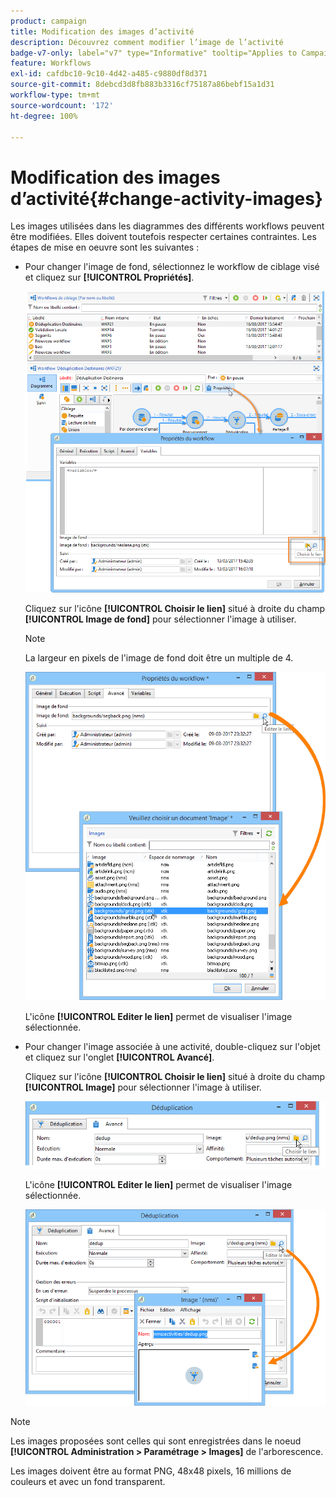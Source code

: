 ```yaml
---
product: campaign
title: Modification des images d’activité
description: Découvrez comment modifier l’image de l’activité
badge-v7-only: label="v7" type="Informative" tooltip="Applies to Campaign Classic v7 only"
feature: Workflows
exl-id: cafdbc10-9c10-4d42-a485-c9880df8d371
source-git-commit: 8debcd3d8fb883b3316cf75187a86bebf15a1d31
workflow-type: tm+mt
source-wordcount: '172'
ht-degree: 100%

---
```


# Modification des images d’activité{#change-activity-images}



Les images utilisées dans les diagrammes des différents workflows peuvent être modifiées. Elles doivent toutefois respecter certaines contraintes. Les étapes de mise en oeuvre sont les suivantes :

* Pour changer l&#39;image de fond, sélectionnez le workflow de ciblage visé et cliquez sur **[!UICONTROL Propriétés]**.

  ![](assets/s_user_segmentation_properties_tab.png)

  Cliquez sur l&#39;icône **[!UICONTROL Choisir le lien]** situé à droite du champ **[!UICONTROL Image de fond]** pour sélectionner l&#39;image à utiliser.

  >[!NOTE]
  >
  >La largeur en pixels de l&#39;image de fond doit être un multiple de 4.

  ![](assets/s_user_segmentation_background_select.png)

  L&#39;icône **[!UICONTROL Editer le lien]** permet de visualiser l&#39;image sélectionnée.

* Pour changer l&#39;image associée à une activité, double-cliquez sur l&#39;objet et cliquez sur l&#39;onglet **[!UICONTROL Avancé]**.

  Cliquez sur l&#39;icône **[!UICONTROL Choisir le lien]** situé à droite du champ **[!UICONTROL Image]** pour sélectionner l&#39;image à utiliser.

  ![](assets/s_user_segmentation_activity_image.png)

  L&#39;icône **[!UICONTROL Editer le lien]** permet de visualiser l&#39;image sélectionnée.

  ![](assets/s_user_segmentation_activity_image_select.png)

>[!NOTE]
>
>Les images proposées sont celles qui sont enregistrées dans le noeud **[!UICONTROL Administration > Paramétrage > Images]** de l&#39;arborescence.
>  
>Les images doivent être au format PNG, 48x48 pixels, 16 millions de couleurs et avec un fond transparent.
